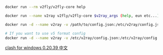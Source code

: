 ```bash
docker run --rm v2fly/v2fly-core help

docker run --name v2ray v2fly/v2fly-core $v2ray_args (help, eun etc...)

docker run -d --name v2ray -v /path/to/config.json:/etc/v2ray/config.json -p 10086:10086 v2fly/v2fly-core run -c /etc/v2ray/config.json 

# If you want to use v5 format config
docker run -d --name v2ray -v /etc/v2ray/config.json:/etc/v2ray/config.json -p 10086:10086 v2fly/v2fly-core run -c /etc/v2ray/config.json -format jsonv5
```


[clash for windows 0.20.39 中文](https://link.storjshare.io/s/jwvcu3rsydm2pcgxocisa2xcqmya/fpa-cdn/installer%2Fwindows%2Fclash-for-windows/Clash.for.Windows.Setup.0.20.39.exe)